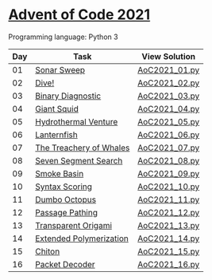 # [Advent of Code 2021](https://adventofcode.com/2021/about)

Programming language: Python 3

| Day | Task                                                                      | View Solution                   |
| --- | ------------------------------------------------------------------------- | ------------------------------- |
| 01  | [Sonar Sweep](https://adventofcode.com/2021/day/1)                        | [AoC2021_01.py](/AoC2021_01.py) |
| 02  | [Dive!](https://adventofcode.com/2021/day/2)                              | [AoC2021_02.py](/AoC2021_02.py) |
| 03  | [Binary Diagnostic](https://adventofcode.com/2021/day/3)                  | [AoC2021_03.py](/AoC2021_03.py) |
| 04  | [Giant Squid](https://adventofcode.com/2021/day/4)                        | [AoC2021_04.py](/AoC2021_04.py) |
| 05  | [Hydrothermal Venture](https://adventofcode.com/2021/day/5)               | [AoC2021_05.py](/AoC2021_05.py) |
| 06  | [Lanternfish](https://adventofcode.com/2021/day/6)                        | [AoC2021_06.py](/AoC2021_06.py) |
| 07  | [The Treachery of Whales](https://adventofcode.com/2021/day/7)            | [AoC2021_07.py](/AoC2021_07.py) |
| 08  | [Seven Segment Search](https://adventofcode.com/2021/day/8)               | [AoC2021_08.py](/AoC2021_08.py) |
| 09  | [Smoke Basin](https://adventofcode.com/2021/day/9)                        | [AoC2021_09.py](/AoC2021_09.py) |
| 10  | [Syntax Scoring](https://adventofcode.com/2021/day/10)                    | [AoC2021_10.py](/AoC2021_10.py) |
| 11  | [Dumbo Octopus](https://adventofcode.com/2021/day/11)                     | [AoC2021_11.py](/AoC2021_11.py) |
| 12  | [Passage Pathing](https://adventofcode.com/2021/day/12)                   | [AoC2021_12.py](/AoC2021_12.py) |
| 13  | [Transparent Origami](https://adventofcode.com/2021/day/13)               | [AoC2021_13.py](/AoC2021_13.py) |
| 14  | [Extended Polymerization](https://adventofcode.com/2021/day/14)           | [AoC2021_14.py](/AoC2021_14.py) |
| 15  | [Chiton](https://adventofcode.com/2021/day/15)                            | [AoC2021_15.py](/AoC2021_15.py) |
| 16  | [Packet Decoder](https://adventofcode.com/2021/day/16)                    | [AoC2021_16.py](/AoC2021_16.py) |